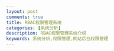 ```yaml
---
layout: post
comments: true
title: RBAC权限管理系统
categories: [系统分析]
description: RBAC权限管理系统介绍
keywords: 系统分析,权限管理,网站后台权限管理
---
```

